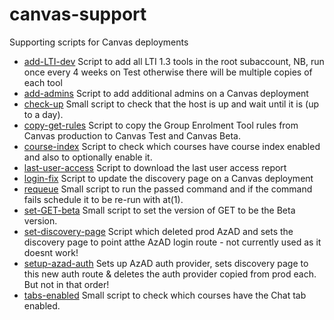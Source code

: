 # canvas-support
Supporting scripts for Canvas deployments

* [add-LTI-dev](add-LTI-dev) Script to add all LTI 1.3 tools in the root subaccount, NB, run once every 4 weeks on Test otherwise there will be multiple copies of each tool
* [add-admins](add-admins) Script to add additional admins on a Canvas deployment
* [check-up](check-up) Small script to check that the host is up and wait until it is (up to a day).
* [copy-get-rules](copy-get-rules) Script to copy the Group Enrolment Tool rules from Canvas production to Canvas Test and Canvas Beta.
* [course-index](course-index) Script to check which courses have course index enabled and also to optionally enable it.
* [last-user-access](last-user-access) Script to download the last user access report
* [login-fix](login-fix) Script to update the discovery page on a Canvas deployment
* [requeue](requeue) Small script to run the passed command and if the command fails schedule it to be re-run with at(1).
* [set-GET-beta](set-GET-beta) Small script to set the version of GET to be the Beta version.
* [set-discovery-page](set-discovery-page) Script which deleted prod AzAD and sets the discovery page to point atthe AzAD login route  - not currently used as it doesnt work!
* [setup-azad-auth](setup-azad-auth) Sets up AzAD auth provider, sets discovery page to this new auth route & deletes the auth provider copied from prod each. But not in that order!
* [tabs-enabled](tabs-enabled) Small script to check which courses have the Chat tab enabled.

